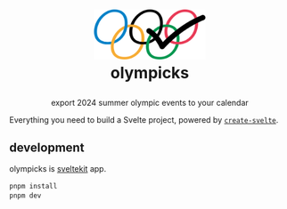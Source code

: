 <h1>
<p align="center">
  <img src="./static/logo.svg" alt="olympicks" width="200">
    <br>olympicks
</h1>
  <p align="center">
    <span>export 2024 summer olympic events to your calendar</span>
  </p>
</p>

Everything you need to build a Svelte project, powered by
[`create-svelte`](https://github.com/sveltejs/kit/tree/main/packages/create-svelte).

## development

olympicks is [sveltekit](https://kit.svelte.dev/) app.

```bash
pnpm install
pnpm dev
```
